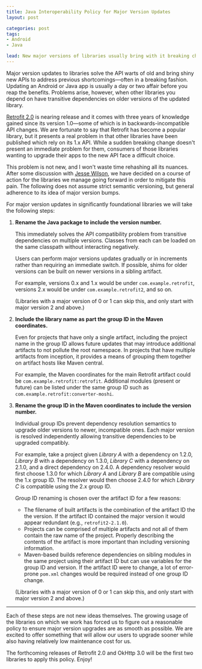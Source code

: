 ```yaml
---
title: Java Interoperability Policy for Major Version Updates
layout: post

categories: post
tags:
- Android
- Java

lead: New major versions of libraries usually bring with it breaking changes in the form of big improvements. This is great for new users, but a hassle for existing clients. This is a new policy to make things suitable for both parties.
---
```


Major version updates to libraries solve the API warts of old and bring shiny new APIs to address previous shortcomings—often in a breaking fashion. Updating an Android or Java app is usually a day or two affair before you reap the benefits. Problems arise, however, when other libraries you depend on have transitive dependencies on older versions of the updated library.

[Retrofit 2.0][retrofit] is nearing release and it comes with three years of knowledge gained since its version 1.0—some of which is in backwards-incompatible API changes. We are fortunate to say that Retrofit has become a popular library, but it presents a real problem in that other libraries have been published which rely on its 1.x API. While a sudden breaking change doesn't present an immediate problem for them, consumers of those libraries wanting to upgrade their apps to the new API face a difficult choice.

This problem is not new, and I won't waste time rehashing all its nuances. After some discussion with [Jesse Wilson][jw2], we have decided on a course of action for the libraries we manage going forward in order to mitigate this pain. The following does not assume strict semantic versioning, but general adherence to its idea of major version bumps.

For major version updates in significantly foundational libraries we will take the following steps:

 1. **Rename the Java package to include the version number.**

    This immediately solves the API compatibility problem from transitive dependencies on multiple versions. Classes from each can be loaded on the same classpath without interacting negatively.

    Users can perform major versions updates gradually or in increments rather than requiring an immediate switch. If possible, shims for older versions can be built on newer versions in a sibling artifact.

    For example, versions 0.x and 1.x would be under `com.example.retrofit`, versions 2.x would be under `com.example.retrofit2`, and so on.

    (Libraries with a major version of 0 or 1 can skip this, and only start with major version 2 and above.)

 2. **Include the library name as part the group ID in the Maven coordinates.**

    Even for projects that have only a single artifact, including the project name in the group ID allows future updates that may introduce additional artifacts to not pollute the root namespace. In projects that have multiple artifacts from inception, it provides a means of grouping them together on artifact hosts like Maven central.

    For example, the Maven coordinates for the main Retrofit artifact could be `com.example.retrofit:retrofit`. Additional modules (present or future) can be listed under the same group ID such as `com.example.retrofit:converter-moshi`.

 3. **Rename the group ID in the Maven coordinates to include the version number.**

    Individual group IDs prevent dependency resolution semantics to upgrade older versions to newer, incompatible ones. Each major version is resolved independently allowing transitive dependencies to be upgraded compatibly.

    For example, take a project given _Library A_ with a dependency on 1.2.0, _Library B_ with a dependency on 1.3.0, _Library C_ with a dependency on 2.1.0, and a direct dependency on 2.4.0. A dependency resolver would first choose 1.3.0 for which _Library A_ and _Library B_ are compatible using the 1.x group ID. The resolver would then choose 2.4.0 for which _Library C_ is compatible using the 2.x group ID.

    Group ID renaming is chosen over the artifact ID for a few reasons:
    
     * The filename of built artifacts is the combination of the artifact ID the the version. If the artifact ID contained the major version it would appear redundant (e.g., `retrofit2-2.1.0`).
     * Projects can be comprised of multiple artifacts and not all of them contain the raw name of the project. Properly describing the contents of the artifact is more important than including versioning information.
     * Maven-based builds reference dependencies on sibling modules in the same project using their artifact ID but can use variables for the group ID and version. If the artifact ID were to change, a lot of error-prone `pom.xml` changes would be required instead of one group ID change.

     (Libraries with a major version of 0 or 1 can skip this, and only start with major version 2 and above.)

---

Each of these steps are not new ideas themselves. The growing usage of the libraries on which we work has forced us to figure out a reasonable policy to ensure major version upgrades are as smooth as possible. We are excited to offer something that will allow our users to upgrade sooner while also having relatively low maintenance cost for us.

The forthcoming releases of Retrofit 2.0 and OkHttp 3.0 will be the first two libraries to apply this policy. Enjoy!


 [retrofit]: https://github.com/square/retrofit/
 [jw2]: https://twitter.com/jessewilson
